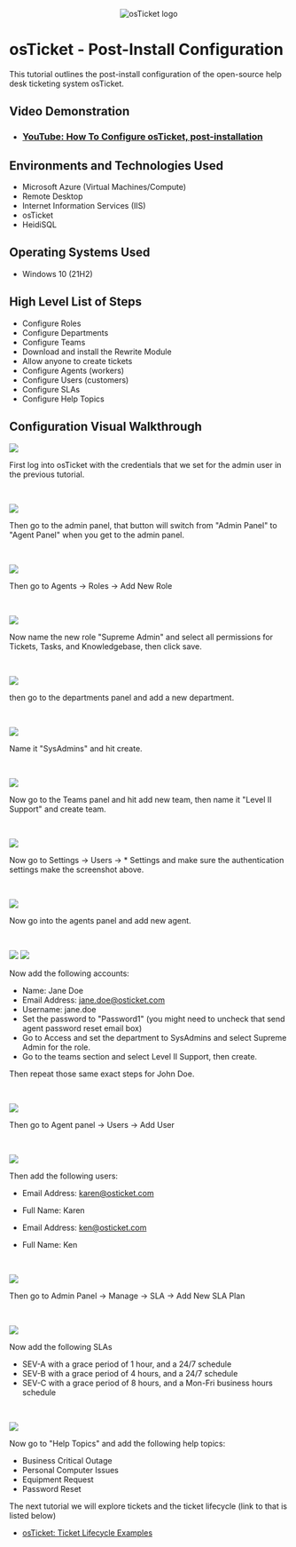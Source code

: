 <p align="center">
<img src="https://i.imgur.com/Clzj7Xs.png" alt="osTicket logo"/>
</p>

<h1>osTicket - Post-Install Configuration</h1>
This tutorial outlines the post-install configuration of the open-source help desk ticketing system osTicket.<br />


<h2>Video Demonstration</h2>

- ### [YouTube: How To Configure osTicket, post-installation](https://www.youtube.com)

<h2>Environments and Technologies Used</h2>

- Microsoft Azure (Virtual Machines/Compute)
- Remote Desktop
- Internet Information Services (IIS)
- osTicket
- HeidiSQL

<h2>Operating Systems Used </h2>

- Windows 10</b> (21H2)

<h2>High Level List of Steps</h2>

- Configure Roles
- Configure Departments
- Configure Teams
- Download and install the Rewrite Module
- Allow anyone to create tickets
- Configure Agents (workers)
- Configure Users (customers)
- Configure SLAs
- Configure Help Topics

<h2>Configuration Visual Walkthrough</h2>

<p>
<img src="https://i.imgur.com/fYi42rM.png"/>
</p>
<p>
First log into osTicket with the credentials that we set for the admin user in the previous tutorial.
</p>
<br />

<p>
<img src="https://i.imgur.com/MrUxsIq.png"/>
</p>
<p>
Then go to the admin panel, that button will switch from "Admin Panel" to "Agent Panel" when you get to the admin panel.
</p>
<br />

<p>
<img src="https://i.imgur.com/B6eLqcE.png"/>
</p>
<p>
Then go to Agents -> Roles -> Add New Role
</p>
<br />

<p>
<img src="https://i.imgur.com/dKzlDpy.png"/>
</p>
<p>
Now name the new role "Supreme Admin" and select all permissions for Tickets, Tasks, and Knowledgebase, then click save.
</p>
<br />

<p>
<img src="https://i.imgur.com/fujykeu.png"/>
</p>
<p>
then go to the departments panel and add a new department.
</p>
<br />

<p>
<img src="https://i.imgur.com/awbVYtb.png"/>
</p>
<p>
Name it "SysAdmins" and hit create.
</p>
<br />

<p>
<img src="https://i.imgur.com/px2oFmM.png"/>
</p>
<p>
Now go to the Teams panel and hit add new team, then name it "Level II Support" and create team.
</p>
<br />

<p>
<img src="https://i.imgur.com/55PgdlN.png"/>
</p>
<p>
Now go to Settings -> Users -> * Settings and make sure the authentication settings make the screenshot above.
</p>
<br />

<p>
<img src="https://i.imgur.com/zgW8RYK.png"/>
</p>
<p>
Now go into the agents panel and add new agent.
</p>
<br />

<p>
<img src="https://i.imgur.com/VbdAyYo.png"/>
<img src="https://i.imgur.com/bOpYXec.png"/>
</p>
<p>
Now add the following accounts:

- Name:	Jane Doe
- Email Address: jane.doe@osticket.com
- Username: jane.doe
- Set the password to "Password1" (you might need to uncheck that send agent password reset email box)
- Go to Access and set the department to SysAdmins and select Supreme Admin for the role.
- Go to the teams section and select Level II Support, then create.
  
Then repeat those same exact steps for John Doe.
</p>
<br />

<p>
<img src="https://i.imgur.com/OOQdVmW.png"/>
</p>
<p>
Then go to Agent panel -> Users -> Add User
</p>
<br />

<p>
<img src="https://i.imgur.com/6uBqz01.png"/>
</p>
<p>
Then add the following users:
 
- Email Address: karen@osticket.com
- Full Name: Karen
  
- Email Address: ken@osticket.com
- Full Name: Ken
</p>
<br />

<p>
<img src="https://i.imgur.com/mdD3pzb.png"/>
</p>
<p>
Then go to Admin Panel -> Manage -> SLA -> Add New SLA Plan
</p>
<br />

<p>
<img src="https://i.imgur.com/AFDwYsq.png"/>
</p>
<p>
Now add the following SLAs
  
- SEV-A with a grace period of 1 hour, and a 24/7 schedule
- SEV-B with a grace period of 4 hours, and a 24/7 schedule
- SEV-C with a grace period of 8 hours, and a Mon-Fri business hours schedule
</p>
<br />

<p>
<img src="https://i.imgur.com/YL0FxCx.png"/>
</p>
<p>
Now go to "Help Topics" and add the following help topics:
  
- Business Critical Outage
- Personal Computer Issues
- Equipment Request
- Password Reset
  
The next tutorial we will explore tickets and the ticket lifecycle (link to that is listed below)
  
- [osTicket: Ticket Lifecycle Examples](https://github.com/aniyahelder/ticket-lifecycle.git)
</p>
<br />
